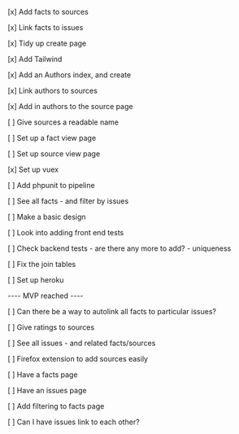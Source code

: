 [x] Add facts to sources

[x] Link facts to issues

[x] Tidy up create page

[x] Add Tailwind

[x] Add an Authors index, and create

[x] Link authors to sources

[x] Add in authors to the source page

[ ] Give sources a readable name

[ ] Set up a fact view page

[ ] Set up source view page

[x] Set up vuex

[ ] Add phpunit to pipeline

[ ] See all facts - and filter by issues

[ ] Make a basic design

[ ] Look into adding front end tests

[ ] Check backend tests - are there any more to add? - uniqueness

[ ] Fix the join tables

[ ] Set up heroku

---- MVP reached ----

[ ] Can there be a way to autolink all facts to particular issues?

[ ] Give ratings to sources

[ ] See all issues - and related facts/sources

[ ] Firefox extension to add sources easily

[ ] Have a facts page

[ ] Have an issues page

[ ] Add filtering to facts page

[ ] Can I have issues link to each other?
